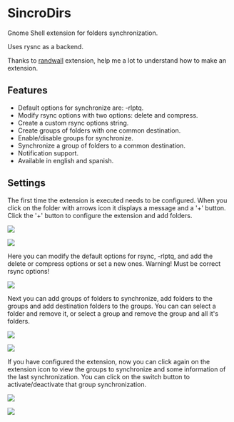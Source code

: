 # SincroDirs
Gnome Shell extension for folders synchronization.

Uses rysnc as a backend.

Thanks to [randwall](https://github.com/rodakorn/randwall) extension, help me a lot to understand how to make an extension.

Features
--------
* Default options for synchronize are: -rlptq.
* Modify rsync options with two options: delete and compress.
* Create a custom rsync options string.
* Create groups of folders with one common destination.
* Enable/disable groups for synchronize.
* Synchronize a group of folders to a common destination.
* Notification support.
* Available in english and spanish.

Settings
--------
The first time the extension is executed needs to be configured. When you click on the folder with arrows icon it displays a message and a '+' button. Click the '+' button to configure the extension and add folders.

![](https://github.com/Khudsa/sincrodirs/_screenshots/1.png)

![](https://github.com/Khudsa/sincrodirs/_screenshots/2.png)

Here you can modify the default options for rsync, -rlptq, and add the delete or compress options or set a new ones. Warning! Must be correct rsync options!

![](https://github.com/Khudsa/sincrodirs/_screenshots/3.png)

Next you can add groups of folders to synchronize, add folders to the groups and add destination folders to the groups. You can can select a folder and remove it, or select a group and remove the group and all it's folders.

![](https://github.com/Khudsa/sincrodirs/_screenshots/4.png)

![](https://github.com/Khudsa/sincrodirs/_screenshots/5.png)

If you have configured the extension, now you can click again on the extension icon to view the groups to synchronize and some information of the last synchronization. You can click on the switch button to activate/deactivate that group synchronization.

![](https://github.com/Khudsa/sincrodirs/_screenshots/6.png)

![](https://github.com/Khudsa/sincrodirs/_screenshots/7.png)
